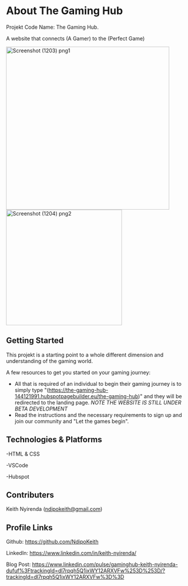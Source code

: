 # About The Gaming Hub

Projekt Code Name: The Gaming Hub.

A website that connects (A Gamer) to the (Perfect Game)

<img width="444" alt="Screenshot (1203) png1" src="https://github.com/NdipoKeith/The_Gaming_Hub/assets/75925228/8c919ada-1532-41d3-97f5-d28db1db249b">
<img width="315" alt="Screenshot (1204) png2" src="https://github.com/NdipoKeith/The_Gaming_Hub/assets/75925228/6153a8a2-638d-45a0-a7cb-40369fe13c42">


## Getting Started

This projekt is a starting point to a whole different dimension and understanding of the gaming world.

A few resources to get you started on your gaming journey:

- All that is required of an individual to begin their gaming journey is to simply type "(https://the-gaming-hub-144121991.hubspotpagebuilder.eu/the-gaming-hub)"
and they will be redirected to the landing page. *NOTE THE WEBSITE IS STILL UNDER BETA DEVELOPMENT*
- Read the instructions and the necessary requirements to sign up and join our community and "Let the games begin".


## Technologies & Platforms

-HTML & CSS

-VSCode

-Hubspot


## Contributers

Keith Nyirenda (ndipokeith@gmail.com)


## Profile Links

Github: https://github.com/NdipoKeith

LinkedIn: https://www.linkedin.com/in/keith-nyirenda/

Blog Post: https://www.linkedin.com/pulse/gaminghub-keith-nyirenda-dufuf%3FtrackingId=dl7rpqh5Q1ixWY12ARXVFw%253D%253D/?trackingId=dl7rpqh5Q1ixWY12ARXVFw%3D%3D
